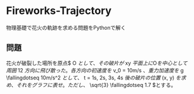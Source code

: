 # Fireworks-Trajectory
物理基礎で花火の軌跡を求める問題をPythonで解く

## 問題
花火が破裂した場所を原点$ O $として、その破片が$ xy $平面上に$O$を中心として周囲$ 12 $方向に飛び散った。
各方向の初速度を$ v_0 = 10m/s $、重力加速度を$ g \fallingdotseq 10m/s^2 $として、$ t = 1s, 2s, 3s, 4s $後の破片の位置$ (x, y) $を求め、それをグラフに表せ。
ただし、$ \sqrt{3} \fallingdotseq 1.7 $とする。